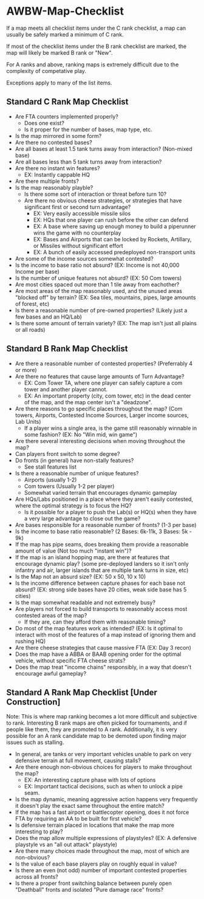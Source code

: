 # AWBW-Map-Checklist

If a map meets all checklist items under the C rank checklist, a map can usually be safely marked a minimum of C rank.

If most of the checklist items under the B rank checklist are marked, the map will likely be marked B rank or "New".

For A ranks and above, ranking maps is extremely difficult due to the complexity of competative play.

Exceptions apply to many of the list items.

## Standard C Rank Map Checklist
- Are FTA counters implemented properly?
  - Does one exist?
  - Is it proper for the number of bases, map type, etc.
- Is the map mirrored in some form?
- Are there no contested bases?
- Are all bases at least 1.5 tank turns away from interaction? (Non-mixed base)
- Are all bases less than 5 tank turns away from interaction?
- Are there no instant win features?
  - EX: Instantly cappable HQ
- Are there multiple fronts?
- Is the map reasonably playble?
  - Is there some sort of interaction or threat before turn 10?
  - Are there no obvious cheese strategies, or strategies that have significant first or second turn advantage?
    - EX: Very easily accessible missile silos
    - EX: HQs that one player can rush before the other can defend
    - EX: A base where saving up enough money to build a piperunner wins the game with no counterplay
    - EX: Bases and Airports that can be locked by Rockets, Artillary, or Missiles without significant effort
    - EX: A bunch of easily accessed predeployed non-transport units
- Are some of the income sources somewhat contested?
- Is the income to base ratio not absurd? (EX: Income is not 40,000 Income per base)
- Is the number of unique features not absurd? (EX: 50 Com towers)
- Are most cities spaced out more than 1 tile away from eachother?
- Are most areas of the map reasonably used, and the unused areas "blocked off" by terrain? (EX: Sea tiles, mountains, pipes, large amounts of forest, etc)
- Is there a reasonable number of pre-owned properties? (Likely just a few bases and an HQ/Lab)
- Is there some amount of terrain variety? (EX: The map isn't just all plains or all roads)

## Standard B Rank Map Checklist
- Are there a reasonable number of contested properties? (Preferrably 4 or more)
- Are there no features that cause large amounts of Turn Advantage?
  - EX: Com Tower TA, where one player can safely capture a com tower and another player cannot.
  - EX: An important property (city, com tower, etc) in the dead center of the map, and the map center isn't a "deadzone".
- Are there reasons to go specific places throughout the map? (Com towers, Airports, Contested Income Sources, Larger income sources, Lab Units)
    - If a player wins a single area, is the game still reasonably winnable in some fashion? (EX: No "Win mid, win game")
- Are there several interesting decisions when moving throughout the map?
- Can players front switch to some degree?
- Do fronts (in general) have non-stally features?
  - See stall features list
- Is there a reasonable number of unique features?
  - Airports (usually 1-2)
  - Com towers (Usually 1-2 per player)
  - Somewhat varied terrain that encourages dynamic gameplay
- Are HQs/Labs positioned in a place where they aren't easily contested, where the optimal strategy is to focus the HQ?
    - Is it possible for a player to push the Lab(s) or HQ(s) when they have a very large advantage to close out the game?
- Are bases responsible for a reasonable number of fronts? (1-3 per base)
- Is the income to base ratio reasonable? (2 Bases: 6k-11k, 3 Bases: 5k - 9k)
- If the map has pipe seams, does breaking them provide a reasonable amount of value (Not too much "instant win")?
- If the map is an island hopping map, are there at features that encourage dynamic play? (some pre-deployed landers so it isn't only infantry and air, larger islands that are multiple tank turns in size, etc)
- Is the Map not an absurd size? (EX: 50 x 50, 10 x 10)
- Is the income difference between capture phases for each base not absurd? (EX: strong side bases have 20 cities, weak side base has 5 cities)
- Is the map somewhat readable and not extremely busy?
- Are players not forced to build transports to reasonably access most contested areas of the map?
  - If they are, can they afford them with reasonable timing?
- Do most of the map features work as intended? (EX: Is it optimal to interact with most of the features of a map instead of ignoring them and rushing HQ)
- Are there cheese strategies that cause massive FTA (EX: Day 3 recon)
- Does the map have a ABBA or BAAB opening order for the optimal vehicle, without specific FTA cheese strats?
- Does the map treat "income chains" responsibly, in a way that doesn't encourage awful gameplay?

## Standard A Rank Map Checklist [Under Construction]
Note: This is where map ranking becomes a lot more difficult and subjective to rank. Interesting B rank maps are often picked for tournaments, and if people like them, they are promoted to A rank. Additionally, it is very possible for an A rank candidate map to be demoted upon finding major issues such as stalling.

- In general, are tanks or very important vehicles unable to park on very defensive terrain at full movement, causing stalls?
- Are there enough non-obvious choices for players to make throughout the map?
    - EX: An interesting capture phase with lots of options
    - EX: Important tactical decisions, such as when to unlock a pipe seam.
- Is the map dynamic, meaning aggressive action happens very frequently it doesn't play the exact same throughout the entire match?
- If the map has a fast airport or battlecopter opening, does it not force FTA by requiring an AA to be built for first vehicle?
- Is defensive terrain placed in locations that make the map more interesting to play?
- Does the map allow multiple expressions of playstyles? (EX: A defensive playstyle vs an "all out attack" playstyle)
- Are there many choices made throughout the map, most of which are non-obvious?
- Is the value of each base players play on roughly equal in value?
- Is there an even (not odd) number of important contested properties across all fronts?
- Is there a proper front switching balance between purely open "Deathball" fronts and isolated "Pure damage race" fronts?
